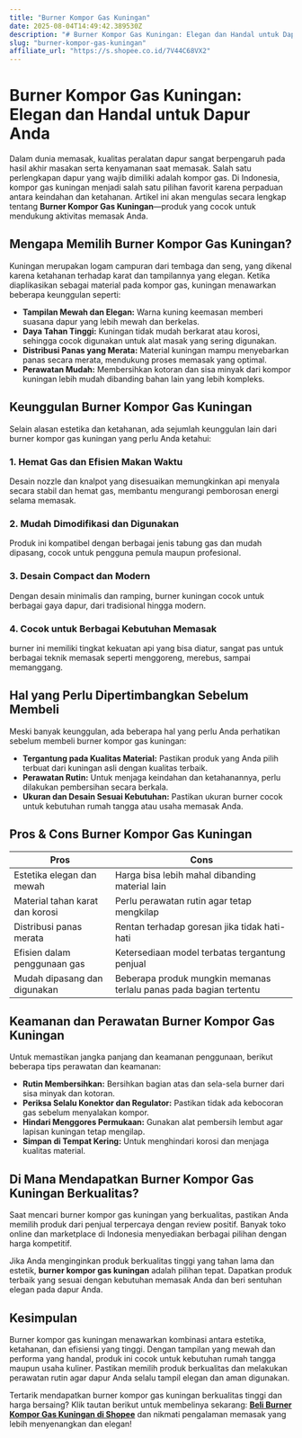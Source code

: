 ```yaml
---
title: "Burner Kompor Gas Kuningan"
date: 2025-08-04T14:49:42.389530Z
description: "# Burner Kompor Gas Kuningan: Elegan dan Handal untuk Dapur Anda..."
slug: "burner-kompor-gas-kuningan"
affiliate_url: "https://s.shopee.co.id/7V44C68VX2"
---
```

# Burner Kompor Gas Kuningan: Elegan dan Handal untuk Dapur Anda

Dalam dunia memasak, kualitas peralatan dapur sangat berpengaruh pada hasil akhir masakan serta kenyamanan saat memasak. Salah satu perlengkapan dapur yang wajib dimiliki adalah kompor gas. Di Indonesia, kompor gas kuningan menjadi salah satu pilihan favorit karena perpaduan antara keindahan dan ketahanan. Artikel ini akan mengulas secara lengkap tentang **Burner Kompor Gas Kuningan**—produk yang cocok untuk mendukung aktivitas memasak Anda.

## Mengapa Memilih Burner Kompor Gas Kuningan?

Kuningan merupakan logam campuran dari tembaga dan seng, yang dikenal karena ketahanan terhadap karat dan tampilannya yang elegan. Ketika diaplikasikan sebagai material pada kompor gas, kuningan menawarkan beberapa keunggulan seperti:

- **Tampilan Mewah dan Elegan:** Warna kuning keemasan memberi suasana dapur yang lebih mewah dan berkelas.
- **Daya Tahan Tinggi:** Kuningan tidak mudah berkarat atau korosi, sehingga cocok digunakan untuk alat masak yang sering digunakan.
- **Distribusi Panas yang Merata:** Material kuningan mampu menyebarkan panas secara merata, mendukung proses memasak yang optimal.
- **Perawatan Mudah:** Membersihkan kotoran dan sisa minyak dari kompor kuningan lebih mudah dibanding bahan lain yang lebih kompleks.

## Keunggulan Burner Kompor Gas Kuningan

Selain alasan estetika dan ketahanan, ada sejumlah keunggulan lain dari burner kompor gas kuningan yang perlu Anda ketahui:

### 1. Hemat Gas dan Efisien Makan Waktu
Desain nozzle dan knalpot yang disesuaikan memungkinkan api menyala secara stabil dan hemat gas, membantu mengurangi pemborosan energi selama memasak.

### 2. Mudah Dimodifikasi dan Digunakan
Produk ini kompatibel dengan berbagai jenis tabung gas dan mudah dipasang, cocok untuk pengguna pemula maupun profesional.

### 3. Desain Compact dan Modern
Dengan desain minimalis dan ramping, burner kuningan cocok untuk berbagai gaya dapur, dari tradisional hingga modern.

### 4. Cocok untuk Berbagai Kebutuhan Memasak
burner ini memiliki tingkat kekuatan api yang bisa diatur, sangat pas untuk berbagai teknik memasak seperti menggoreng, merebus, sampai memanggang.

## Hal yang Perlu Dipertimbangkan Sebelum Membeli

Meski banyak keunggulan, ada beberapa hal yang perlu Anda perhatikan sebelum membeli burner kompor gas kuningan:

- **Tergantung pada Kualitas Material:** Pastikan produk yang Anda pilih terbuat dari kuningan asli dengan kualitas terbaik.
- **Perawatan Rutin:** Untuk menjaga keindahan dan ketahanannya, perlu dilakukan pembersihan secara berkala.
- **Ukuran dan Desain Sesuai Kebutuhan:** Pastikan ukuran burner cocok untuk kebutuhan rumah tangga atau usaha memasak Anda.

## Pros & Cons Burner Kompor Gas Kuningan

| **Pros**                                       | **Cons**                                      |
|------------------------------------------------|----------------------------------------------|
| Estetika elegan dan mewah                     | Harga bisa lebih mahal dibanding material lain |
| Material tahan karat dan korosi               | Perlu perawatan rutin agar tetap mengkilap |
| Distribusi panas merata                         | Rentan terhadap goresan jika tidak hati-hati |
| Efisien dalam penggunaan gas                   | Ketersediaan model terbatas tergantung penjual |
| Mudah dipasang dan digunakan                  | Beberapa produk mungkin memanas terlalu panas pada bagian tertentu |

## Keamanan dan Perawatan Burner Kompor Gas Kuningan

Untuk memastikan jangka panjang dan keamanan penggunaan, berikut beberapa tips perawatan dan keamanan:

- **Rutin Membersihkan:** Bersihkan bagian atas dan sela-sela burner dari sisa minyak dan kotoran.
- **Periksa Selalu Konektor dan Regulator:** Pastikan tidak ada kebocoran gas sebelum menyalakan kompor.
- **Hindari Menggores Permukaan:** Gunakan alat pembersih lembut agar lapisan kuningan tetap mengilap.
- **Simpan di Tempat Kering:** Untuk menghindari korosi dan menjaga kualitas material.

## Di Mana Mendapatkan Burner Kompor Gas Kuningan Berkualitas?

Saat mencari burner kompor gas kuningan yang berkualitas, pastikan Anda memilih produk dari penjual terpercaya dengan review positif. Banyak toko online dan marketplace di Indonesia menyediakan berbagai pilihan dengan harga kompetitif.

Jika Anda menginginkan produk berkualitas tinggi yang tahan lama dan estetik, **burner kompor gas kuningan** adalah pilihan tepat. Dapatkan produk terbaik yang sesuai dengan kebutuhan memasak Anda dan beri sentuhan elegan pada dapur Anda.

## Kesimpulan

Burner kompor gas kuningan menawarkan kombinasi antara estetika, ketahanan, dan efisiensi yang tinggi. Dengan tampilan yang mewah dan performa yang handal, produk ini cocok untuk kebutuhan rumah tangga maupun usaha kuliner. Pastikan memilih produk berkualitas dan melakukan perawatan rutin agar dapur Anda selalu tampil elegan dan aman digunakan.

Tertarik mendapatkan burner kompor gas kuningan berkualitas tinggi dan harga bersaing? Klik tautan berikut untuk membelinya sekarang: **[Beli Burner Kompor Gas Kuningan di Shopee](https://s.shopee.co.id/7V44C68VX2)** dan nikmati pengalaman memasak yang lebih menyenangkan dan elegan!